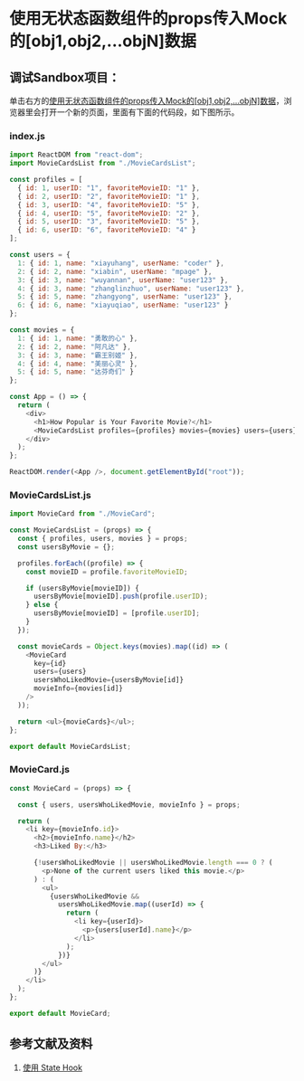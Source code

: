 # 使用无状态函数组件的props传入Mock的[obj1,obj2,...objN]数据

## 调试Sandbox项目：
单击右方的[使用无状态函数组件的props传入Mock的[obj1,obj2,...objN]数据](https://codesandbox.io/s/shiyongwuzhuangtaihanshuzujiandepropschuanrumockdeobj1obj2objnshuju-tpt6s?file=/src/MovieCard.js)，浏览器里会打开一个新的页面，里面有下面的代码段，如下图所示。

### index.js
```javascript
import ReactDOM from "react-dom";
import MovieCardsList from "./MovieCardsList";

const profiles = [
  { id: 1, userID: "1", favoriteMovieID: "1" },
  { id: 2, userID: "2", favoriteMovieID: "1" },
  { id: 3, userID: "4", favoriteMovieID: "5" },
  { id: 4, userID: "5", favoriteMovieID: "2" },
  { id: 5, userID: "3", favoriteMovieID: "5" },
  { id: 6, userID: "6", favoriteMovieID: "4" }
];

const users = {
  1: { id: 1, name: "xiayuhang", userName: "coder" },
  2: { id: 2, name: "xiabin", userName: "mpage" },
  3: { id: 3, name: "wuyannan", userName: "user123" },
  4: { id: 3, name: "zhanglinzhuo", userName: "user123" },
  5: { id: 5, name: "zhangyong", userName: "user123" },
  6: { id: 6, name: "xiayuqiao", userName: "user123" }
};

const movies = {
  1: { id: 1, name: "勇敢的心" },
  2: { id: 2, name: "阿凡达" },
  3: { id: 3, name: "霸王别姬" },
  4: { id: 4, name: "美丽心灵" },
  5: { id: 5, name: "达芬奇们" }
};

const App = () => {
  return (
    <div>
      <h1>How Popular is Your Favorite Movie?</h1>
      <MovieCardsList profiles={profiles} movies={movies} users={users} />
    </div>
  );
};

ReactDOM.render(<App />, document.getElementById("root"));
```

### MovieCardsList.js
```javascript
import MovieCard from "./MovieCard";

const MovieCardsList = (props) => {
  const { profiles, users, movies } = props;
  const usersByMovie = {};

  profiles.forEach((profile) => {
    const movieID = profile.favoriteMovieID;

    if (usersByMovie[movieID]) {
      usersByMovie[movieID].push(profile.userID);
    } else {
      usersByMovie[movieID] = [profile.userID];
    }
  });

  const movieCards = Object.keys(movies).map((id) => (
    <MovieCard
      key={id}
      users={users}
      usersWhoLikedMovie={usersByMovie[id]}
      movieInfo={movies[id]}
    />
  ));

  return <ul>{movieCards}</ul>;
};

export default MovieCardsList;
```

### MovieCard.js
```javascript
const MovieCard = (props) => {

  const { users, usersWhoLikedMovie, movieInfo } = props;

  return (
    <li key={movieInfo.id}>
      <h2>{movieInfo.name}</h2>
      <h3>Liked By:</h3>

      {!usersWhoLikedMovie || usersWhoLikedMovie.length === 0 ? (
        <p>None of the current users liked this movie.</p>
      ) : (
        <ul>
          {usersWhoLikedMovie &&
            usersWhoLikedMovie.map((userId) => {
              return (
                <li key={userId}>
                  <p>{users[userId].name}</p>
                </li>
              );
            })}
        </ul>
      )}
    </li>
  );
};

export default MovieCard;
```
## 参考文献及资料

1. [使用 State Hook](https://zh-hans.reactjs.org/docs/hooks-state.html)

